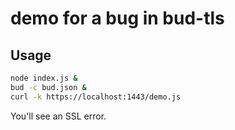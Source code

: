# demo for a bug in bud-tls


## Usage
```bash
node index.js &
bud -c bud.json &
curl -k https://localhost:1443/demo.js
```

You'll see an SSL error.
